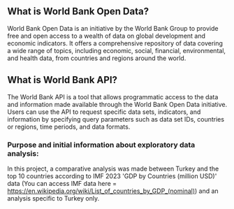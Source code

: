 ## What is World Bank Open Data?

World Bank Open Data is an initiative by the World Bank Group to provide free and open access to a wealth of data on global development and economic indicators.
It offers a comprehensive repository of data covering a wide range of topics, including economic, social, financial, environmental, and health data, from countries and regions around the world.

## What is World Bank API?

The World Bank API is a tool that allows programmatic access to the data and information made available through the World Bank Open Data initiative. Users can use the API to request specific data sets, indicators, and information by specifying query parameters such as data set IDs, countries or regions, time periods, and data formats.

### Purpose and initial information about exploratory data analysis:

In this project, a comparative analysis was made between Turkey and the top 10 countries according to IMF 2023 'GDP by Countries (million USD)' data (You can access IMF data here = https://en.wikipedia.org/wiki/List_of_countries_by_GDP_(nominal)) and an analysis specific to Turkey only. 
